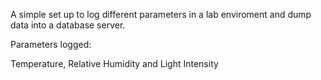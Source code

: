 A simple set up to log different parameters in a lab enviroment and dump data into a database server.

Parameters logged:

Temperature, Relative Humidity and Light Intensity
